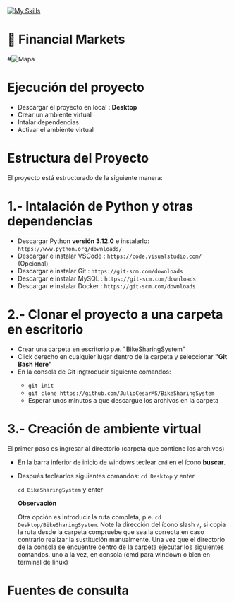 [![My Skills](https://skillicons.dev/icons?i=py,html,css,git,mysql,vscode)](https://skillicons.dev)

# 📁 **Financial Markets**


#![Mapa](./images/ima01.jpg)


# Ejecución del proyecto

- Descargar el proyecto en local : **Desktop** <break> 
- Crear un ambiente virtual  <break>
- Intalar dependencias <break> 
- Activar el ambiente virtual <break> 


 
# Estructura del Proyecto

El proyecto está estructurado de la siguiente manera:
 


 # 1.- Intalación de Python y otras dependencias
 
 - Descargar Python **versión 3.12.0** e instalarlo:  `https://www.python.org/downloads/` <break> 
 - Descargar e instalar VSCode :  `https://code.visualstudio.com/ ` (Opcional)<break>
 - Descargar e instalar Git : `https://git-scm.com/downloads` <break>
 - Descargar e instalar MySQL : `https://git-scm.com/downloads` <break>
 - Descargar e instalar Docker : `https://git-scm.com/downloads` <break>

# 2.- Clonar el proyecto a una carpeta en escritorio
 
- Crear una carpeta en escritorio p.e. "BikeSharingSystem" <break> 
- Click derecho en cualquier lugar dentro de la carpeta y seleccionar **"Git Bash Here"** <break> 
- En la consola de Git ingtroducir siguiente comandos: <break> 
  - `git init` <break> 
  - `git clone https://github.com/JulioCesarMS/BikeSharingSystem` <break>
  - Esperar unos minutos a que descargue los archivos en la carpeta
  
 

  
  
 
# 3.- Creación de ambiente virtual

 El primer paso es ingresar al directorio (carpeta que contiene los archivos)
  - En la barra inferior de inicio de windows teclear `cmd` en el ícono **buscar**.
  - Después teclearlos siguientes comandos:
    `cd Desktop`  y enter <break>
 
    `cd BikeSharingSystem` y enter <break>
 
     **Observación**
 
     Otra opción es introducir la ruta completa, p.e. `cd Desktop/BikeSharingSystem`. Note la dirección del ícono slash `/`, si copia la ruta desde la carpeta compruebe que sea la correcta en caso contrario realizar la sustitución manualmente.
Una vez que el directorio de la consola se encuentre dentro de la carpeta ejecutar los siguientes comandos, uno a la vez,  en consola (cmd para windown o bien en terminal de linux) 
 


# Fuentes de consulta
